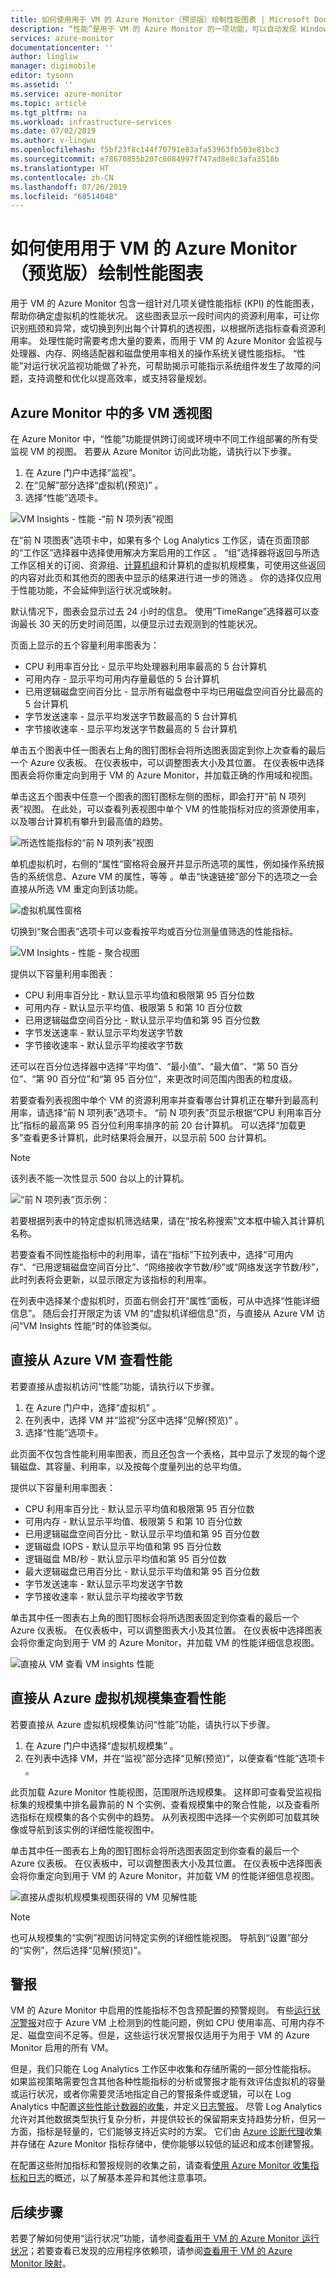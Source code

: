 ```yaml
---
title: 如何使用用于 VM 的 Azure Monitor（预览版）绘制性能图表 | Microsoft Docs
description: “性能”是用于 VM 的 Azure Monitor 的一项功能，可以自动发现 Windows 和 Linux 系统上的应用程序组件并映射服务之间的通信。 本文详细介绍如何在各种场景中使用该功能。
services: azure-monitor
documentationcenter: ''
author: lingliw
manager: digimobile
editor: tysonn
ms.assetid: ''
ms.service: azure-monitor
ms.topic: article
ms.tgt_pltfrm: na
ms.workload: infrastructure-services
ms.date: 07/02/2019
ms.author: v-lingwu
ms.openlocfilehash: f5bf23f8c144f70791e83afa53963fb503e81bc3
ms.sourcegitcommit: e78670855b207c6084997f747ad8e8c3afa3518b
ms.translationtype: HT
ms.contentlocale: zh-CN
ms.lasthandoff: 07/26/2019
ms.locfileid: "68514048"
---
```

# <a name="how-to-chart-performance-with-azure-monitor-for-vms-preview"></a>如何使用用于 VM 的 Azure Monitor（预览版）绘制性能图表
用于 VM 的 Azure Monitor 包含一组针对几项关键性能指标 (KPI) 的性能图表，帮助你确定虚拟机的性能状况。 这些图表显示一段时间内的资源利用率，可让你识别瓶颈和异常，或切换到列出每个计算机的透视图，以根据所选指标查看资源利用率。 处理性能时需要考虑大量的要素，而用于 VM 的 Azure Monitor 会监视与处理器、内存、网络适配器和磁盘使用率相关的操作系统关键性能指标。 “性能”对运行状况监视功能做了补充，可帮助揭示可能指示系统组件发生了故障的问题，支持调整和优化以提高效率，或支持容量规划。  

## <a name="multi-vm-perspective-from-azure-monitor"></a>Azure Monitor 中的多 VM 透视图
在 Azure Monitor 中，“性能”功能提供跨订阅或环境中不同工作组部署的所有受监视 VM 的视图。 若要从 Azure Monitor 访问此功能，请执行以下步骤。 

1. 在 Azure 门户中选择“监视”。  
2. 在“见解”部分选择“虚拟机(预览)”   。
3. 选择“性能”选项卡。 

![VM Insights - 性能 -“前 N 项列表”视图](./media/vminsights-performance/vminsights-performance-aggview-01.png)

在“前 N 项图表”选项卡中，如果有多个 Log Analytics 工作区，请在页面顶部的“工作区”选择器中选择使用解决方案启用的工作区   。 “组”选择器将返回与所选工作区相关的订阅、资源组、[计算机组](../platform/computer-groups.md)和计算机的虚拟机规模集，可使用这些返回的内容对此页和其他页的图表中显示的结果进行进一步的筛选  。 你的选择仅应用于性能功能，不会延伸到运行状况或映射。  

默认情况下，图表会显示过去 24 小时的信息。 使用“TimeRange”选择器可以查询最长 30 天的历史时间范围，以便显示过去观测到的性能状况。    

页面上显示的五个容量利用率图表为：

* CPU 利用率百分比 - 显示平均处理器利用率最高的 5 台计算机 
* 可用内存 - 显示平均可用内存量最低的 5 台计算机 
* 已用逻辑磁盘空间百分比 - 显示所有磁盘卷中平均已用磁盘空间百分比最高的 5 台计算机 
* 字节发送速率 - 显示平均发送字节数最高的 5 台计算机 
* 字节接收速率 - 显示平均发送字节数最高的 5 台计算机 

单击五个图表中任一图表右上角的图钉图标会将所选图表固定到你上次查看的最后一个 Azure 仪表板。  在仪表板中，可以调整图表大小及其位置。 在仪表板中选择图表会将你重定向到用于 VM 的 Azure Monitor，并加载正确的作用域和视图。  

单击这五个图表中任意一个图表的图钉图标左侧的图标，即会打开“前 N 项列表”视图。   在此处，可以查看列表视图中单个 VM 的性能指标对应的资源使用率，以及哪台计算机有攀升到最高值的趋势。  

![所选性能指标的“前 N 项列表”视图](./media/vminsights-performance/vminsights-performance-topnlist-01.png)

单机虚拟机时，右侧的“属性”窗格将会展开并显示所选项的属性，例如操作系统报告的系统信息、Azure VM 的属性，等等  。单击“快速链接”部分下的选项之一会直接从所选 VM 重定向到该功能。   

![虚拟机属性窗格](./media/vminsights-performance/vminsights-properties-pane-01.png)

切换到“聚合图表”选项卡可以查看按平均或百分位测量值筛选的性能指标。   

![VM Insights - 性能 - 聚合视图](./media/vminsights-performance/vminsights-performance-aggview-02.png)

提供以下容量利用率图表：

* CPU 利用率百分比 - 默认显示平均值和极限第 95 百分位数 
* 可用内存 - 默认显示平均值、极限第 5 和第 10 百分位数 
* 已用逻辑磁盘空间百分比 - 默认显示平均值和第 95 百分位数 
* 字节发送速率 - 默认显示平均发送字节数 
* 字节接收速率 - 默认显示平均接收字节数

还可以在百分位选择器中选择“平均值”、“最小值”、“最大值”、“第 50 百分位”、“第 90 百分位”和“第 95 百分位”，来更改时间范围内图表的粒度级。         

若要查看列表视图中单个 VM 的资源利用率并查看哪台计算机正在攀升到最高利用率，请选择“前 N 项列表”选项卡。  “前 N 项列表”页显示根据“CPU 利用率百分比”指标的最高第 95 百分位利用率排序的前 20 台计算机。    可以选择“加载更多”查看更多计算机，此时结果将会展开，以显示前 500 台计算机。  

>[!NOTE]
>该列表不能一次性显示 500 台以上的计算机。  
>

![“前 N 项列表”页示例：](./media/vminsights-performance/vminsights-performance-topnlist-01.png)

若要根据列表中的特定虚拟机筛选结果，请在“按名称搜索”文本框中输入其计算机名称。   

若要查看不同性能指标中的利用率，请在“指标”下拉列表中，选择“可用内存”、“已用逻辑磁盘空间百分比”、“网络接收字节数/秒”或“网络发送字节数/秒”，此时列表将会更新，以显示限定为该指标的利用率。       

在列表中选择某个虚拟机时，页面右侧会打开“属性”面板，可从中选择“性能详细信息”。    随后会打开限定为该 VM 的“虚拟机详细信息”页，与直接从 Azure VM 访问“VM Insights 性能”时的体验类似。   

## <a name="view-performance-directly-from-an-azure-vm"></a>直接从 Azure VM 查看性能
若要直接从虚拟机访问“性能”功能，请执行以下步骤。

1. 在 Azure 门户中，选择“虚拟机”  。 
2. 在列表中，选择 VM 并“监视”分区中选择“见解(预览)”   。  
3. 选择“性能”选项卡。  

此页面不仅包含性能利用率图表，而且还包含一个表格，其中显示了发现的每个逻辑磁盘、其容量、利用率，以及按每个度量列出的总平均值。  

提供以下容量利用率图表：

* CPU 利用率百分比 - 默认显示平均值和极限第 95 百分位数 
* 可用内存 - 默认显示平均值、极限第 5 和第 10 百分位数 
* 已用逻辑磁盘空间百分比 - 默认显示平均值和第 95 百分位数 
* 逻辑磁盘 IOPS - 默认显示平均值和第 95 百分位数
* 逻辑磁盘 MB/秒 - 默认显示平均值和第 95 百分位数
* 最大逻辑磁盘已用百分比 - 默认显示平均值和第 95 百分位数
* 字节发送速率 - 默认显示平均发送字节数 
* 字节接收速率 - 默认显示平均接收字节数

单击其中任一图表右上角的图钉图标会将所选图表固定到你查看的最后一个 Azure 仪表板。 在仪表板中，可以调整图表大小及其位置。 在仪表板中选择图表会将你重定向到用于 VM 的 Azure Monitor，并加载 VM 的性能详细信息视图。  

![直接从 VM 查看 VM insights 性能](./media/vminsights-performance/vminsights-performance-directvm-01.png)

## <a name="view-performance-directly-from-an-azure-virtual-machine-scale-set"></a>直接从 Azure 虚拟机规模集查看性能
若要直接从 Azure 虚拟机规模集访问“性能”功能，请执行以下步骤。

1. 在 Azure 门户中选择“虚拟机规模集”  。
2. 在列表中选择 VM，并在“监视”部分选择“见解(预览)”，以便查看“性能”选项卡    。

此页加载 Azure Monitor 性能视图，范围限所选规模集。 这样即可查看受监视指标集的规模集中排名最靠前的 N 个实例、查看规模集中的聚合性能，以及查看所选指标在规模集的各个实例中的趋势。 从列表视图中选择一个实例即可加载其映像或导航到该实例的详细性能视图中。

单击其中任一图表右上角的图钉图标会将所选图表固定到你查看的最后一个 Azure 仪表板。 在仪表板中，可以调整图表大小及其位置。 在仪表板中选择图表会将你重定向到用于 VM 的 Azure Monitor，并加载 VM 的性能详细信息视图。  

![直接从虚拟机规模集视图获得的 VM 见解性能](./media/vminsights-performance/vminsights-performance-directvmss-01.png)

>[!NOTE]
>也可从规模集的“实例”视图访问特定实例的详细性能视图。 导航到“设置”部分的“实例”，然后选择“见解(预览)”。   

## <a name="alerts"></a>警报  
VM 的 Azure Monitor 中启用的性能指标不包含预配置的预警规则。 有些[运行状况警报](vminsights-health.md#alerts)对应于 Azure VM 上检测到的性能问题，例如 CPU 使用率高、可用内存不足、磁盘空间不足等。但是，这些运行状况警报仅适用于为用于 VM 的 Azure Monitor 启用的所有 VM。 

但是，我们只能在 Log Analytics 工作区中收集和存储所需的一部分性能指标。 如果监视策略需要包含其他各种性能指标的分析或警报才能有效评估虚拟机的容量或运行状况，或者你需要灵活地指定自己的警报条件或逻辑，可以在 Log Analytics 中配置[这些性能计数器的收集](../platform/data-sources-performance-counters.md)，并定义[日志警报](../platform/alerts-log.md)。 尽管 Log Analytics 允许对其他数据类型执行复杂分析，并提供较长的保留期来支持趋势分析，但另一方面，指标是轻量的，它们能够支持近实时的方案。 它们由 [Azure 诊断代理](../../virtual-machines/windows/monitor.md)收集并存储在 Azure Monitor 指标存储中，使你能够以较低的延迟和成本创建警报。

在配置这些附加指标和警报规则的收集之前，请查看[使用 Azure Monitor 收集指标和日志](../platform/data-platform.md)的概述，以了解基本差异和其他注意事项。  

## <a name="next-steps"></a>后续步骤
若要了解如何使用“运行状况”功能，请参阅[查看用于 VM 的 Azure Monitor 运行状况](vminsights-health.md)；若要查看已发现的应用程序依赖项，请参阅[查看用于 VM 的 Azure Monitor 映射](vminsights-maps.md)。 